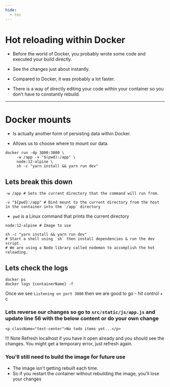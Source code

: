 ```yaml
---
hide:
  - toc
---
```


# Hot reloading within Docker

* Before the world of Docker, you probably wrote some code and executed your build directly.

* See the changes just about instantly.

* Compared to Docker, it was probably a lot faster.

* There is a way of directly editing your code within your container so you don’t have to constantly rebuild.

---

# Docker mounts

* Is actually another form of persisting data within Docker.

* Allows us to choose where to mount our data.

```
docker run -dp 3000:3000 \
     -w /app -v "$(pwd):/app" \
     node:12-alpine \
     sh -c "yarn install && yarn run dev"
```

## Lets break this down

```
-w /app # Sets the current directory that the command will run from.
``` 

```
-v "${pwd}:/app" # Bind mount to the current directory from the host in the container into the `/app` directory
```

* `pwd` is a Linux command that prints the current directory


```
node:12-alpine # Image to use
```


```
sh -c "yarn install && yarn run dev" 
# Start a shell using `sh` then install dependencies & run the dev script.
# We are using a Node library called nodemon to accomplish the hot reloading.
```


## Lets check the logs

```
docker ps
docker logs {containerName} -f
```

Once we see `Listening on port 3000` then we are good to go - hit control + c


### Lets reverse our changes so go to `src/static/js/app.js` and update line 56 with the below content or do your own change

```
<p className="text-center">No todo items yet...</p>
```

!!! Note 
    Refresh localhost if you have it open already and you should see the changes.
    You might get a temporary error, just refresh again.

### You'll still need to build the image for future use

* The image isn't getting rebuilt each time.
* So if you restart the container without rebuilding the image, you'll lose your changes









